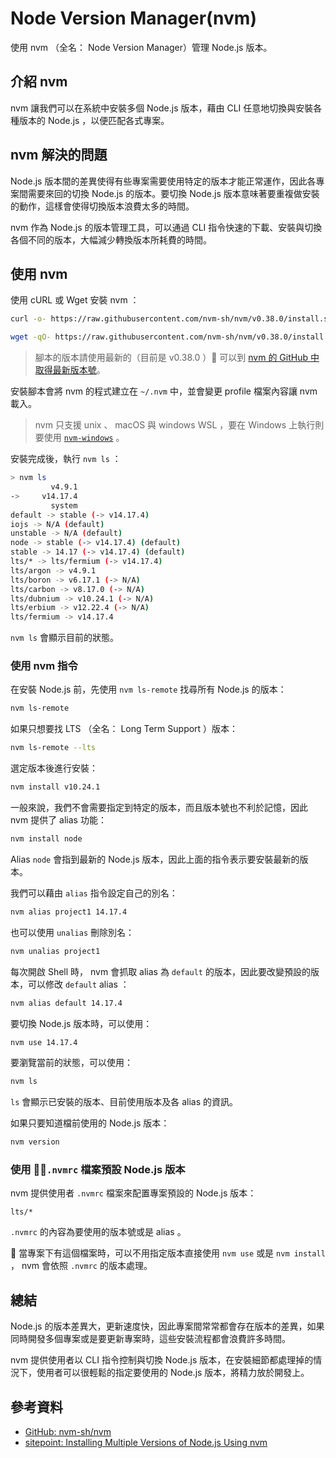 # Node Version Manager(nvm)

使用 nvm （全名： Node Version Manager）管理 Node.js 版本。

## 介紹 nvm

nvm 讓我們可以在系統中安裝多個 Node.js 版本，藉由 CLI 任意地切換與安裝各種版本的 Node.js ，以便匹配各式專案。

## nvm 解決的問題

Node.js 版本間的差異使得有些專案需要使用特定的版本才能正常運作，因此各專案間需要來回的切換 Node.js 的版本。要切換 Node.js 版本意味著要重複做安裝的動作，這樣會使得切換版本浪費太多的時間。

nvm 作為 Node.js 的版本管理工具，可以通過 CLI 指令快速的下載、安裝與切換各個不同的版本，大幅減少轉換版本所耗費的時間。

## 使用 nvm

使用 cURL 或 Wget 安裝 nvm ：

```bash
curl -o- https://raw.githubusercontent.com/nvm-sh/nvm/v0.38.0/install.sh | bash
```

```bash
wget -qO- https://raw.githubusercontent.com/nvm-sh/nvm/v0.38.0/install.sh | bash
```

> 腳本的版本請使用最新的（目前是 v0.38.0 ） 可以到 [nvm 的 GitHub 中取得最新版本號](https://github.com/nvm-sh/nvm/releases)。

安裝腳本會將 nvm 的程式建立在 `~/.nvm` 中，並會變更 profile 檔案內容讓 nvm 載入。

> nvm 只支援 unix 、 macOS 與 windows WSL ，要在 Windows 上執行則要使用 [`nvm-windows`](https://github.com/coreybutler/nvm-windows) 。

安裝完成後，執行 `nvm ls` ：

```bash
> nvm ls
         v4.9.1
->     v14.17.4
         system
default -> stable (-> v14.17.4)
iojs -> N/A (default)
unstable -> N/A (default)
node -> stable (-> v14.17.4) (default)
stable -> 14.17 (-> v14.17.4) (default)
lts/* -> lts/fermium (-> v14.17.4)
lts/argon -> v4.9.1
lts/boron -> v6.17.1 (-> N/A)
lts/carbon -> v8.17.0 (-> N/A)
lts/dubnium -> v10.24.1 (-> N/A)
lts/erbium -> v12.22.4 (-> N/A)
lts/fermium -> v14.17.4
```

`nvm ls` 會顯示目前的狀態。

### 使用 nvm 指令

在安裝 Node.js 前，先使用 `nvm ls-remote` 找尋所有 Node.js 的版本：

```bash
nvm ls-remote
```

如果只想要找 LTS （全名： Long Term Support ）版本：

```bash
nvm ls-remote --lts
```

選定版本後進行安裝：

```bash
nvm install v10.24.1
```

一般來說，我們不會需要指定到特定的版本，而且版本號也不利於記憶，因此 nvm 提供了 alias 功能：

```bash
nvm install node
```

Alias `node` 會指到最新的 Node.js 版本，因此上面的指令表示要安裝最新的版本。

我們可以藉由 `alias` 指令設定自己的別名：

```bash
nvm alias project1 14.17.4
```

也可以使用 `unalias` 刪除別名：

```bash
nvm unalias project1
```

每次開啟 Shell 時， nvm 會抓取 alias 為 `default` 的版本，因此要改變預設的版本，可以修改 `default` alias ：

```bash
nvm alias default 14.17.4
```

要切換 Node.js 版本時，可以使用：

```bash
nvm use 14.17.4
```

要瀏覽當前的狀態，可以使用：

```bash
nvm ls
```

`ls` 會顯示已安裝的版本、目前使用版本及各 alias 的資訊。

如果只要知道檔前使用的 Node.js 版本：

```bash
nvm version
```

### 使用 `.nvmrc` 檔案預設 Node.js 版本

nvm 提供使用者 `.nvmrc` 檔案來配置專案預設的 Node.js 版本：

```shell
lts/*
```

`.nvmrc` 的內容為要使用的版本號或是 alias 。

 當專案下有這個檔案時，可以不用指定版本直接使用 `nvm use` 或是 `nvm install` ， nvm 會依照 `.nvmrc` 的版本處理。

## 總結

Node.js 的版本差異大，更新速度快，因此專案間常常都會存在版本的差異，如果同時開發多個專案或是要更新專案時，這些安裝流程都會浪費許多時間。

nvm 提供使用者以 CLI 指令控制與切換 Node.js 版本，在安裝細節都處理掉的情況下，使用者可以很輕鬆的指定要使用的 Node.js 版本，將精力放於開發上。

## 參考資料

- [GitHub: nvm-sh/nvm](https://github.com/nvm-sh/nvm)
- [sitepoint: Installing Multiple Versions of Node.js Using nvm](https://www.sitepoint.com/quick-tip-multiple-versions-node-nvm/)
